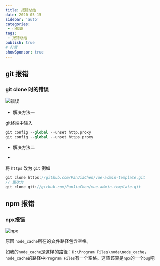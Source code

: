 ```yaml
---
title: 报错总结
date: 2020-05-15
sidebar: 'auto'
categories:
 - 小知识
tags:
 - 报错总结
publish: true
# 打赏
showSponsor: true
---
```


## git 报错

### git clone 时的错误

![错误](https://s3.ax1x.com/2021/03/18/6grzIP.png)

- 解决方法一

git终端中输入

```s
git config --global --unset http.proxy
git config --global --unset https.proxy
```

- 解决方法二

-
将 `https` 改为 `git`
例如

```js
git clone https://github.com/PanJiaChen/vue-admin-template.git
// 更改为
git clone git://github.com/PanJiaChen/vue-admin-template.git
```

## npm 报错

### npx报错

![npx](https://s3.ax1x.com/2020/12/25/rRt2VK.png)

原因
`node_cache`所在的文件路径包含空格。

如我的`node_cache`是这样的路径：`D:\Program Files\node\node_cache`，`node_cache`的路径中`Program Files`有一个空格。这应该算是`npx`的一个`bug`吧
